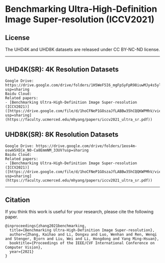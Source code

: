 # Benchmarking Ultra-High-Definition Image Super-resolution (ICCV2021)



## License

The UHD4K and UHD8K datasets are released under CC BY-NC-ND license.

****

## UHD4K(SR): 4K Resolution Datasets


```
Google Drive: https://drive.google.com/drive/folders/1H5WeF5I6_mgFpSyFpR98iuwMJy4s5ylR?usp=sharing
Baidu Cloud:
Related papers: 
- [Benchmarking Ultra-High-Definition Image Super-resolution (ICCV2021)]([https://drive.google.com/file/d/1hoCFNeP1GOszaJfLABBw35hCQQKWPMhV/view?usp=sharing](https://faculty.ucmerced.edu/mhyang/papers/iccv2021_ultra_sr.pdf))
```

## UHD8K(SR): 8K Resolution Datasets


```
Google Drive: https://drive.google.com/drive/folders/1eos4m-oswm5XECe_N0-Ca8EmmNM_33UV?usp=sharing
Baidu Cloud:
Related papers: 
- [Benchmarking Ultra-High-Definition Image Super-resolution (ICCV2021)]([https://drive.google.com/file/d/1hoCFNeP1GOszaJfLABBw35hCQQKWPMhV/view?usp=sharing](https://faculty.ucmerced.edu/mhyang/papers/iccv2021_ultra_sr.pdf))
```



****

## Citation
If you think this work is useful for your research, please cite the following paper.

```
@inproceedings{zhang2021benchmarking,
  title={Benchmarking Ultra-High-Definition Image Super-resolution},
  author={Zhang, Kaihao and Li, Dongxu and Luo, Wenhan and Ren, Wenqi and Stenger, Bjorn and Liu, Wei and Li, Hongdong and Yang Ming-Hsuan},
  booktitle={Proceedings of the IEEE/CVF International Conference on Computer Vision},
  year={2021}
}
```


















